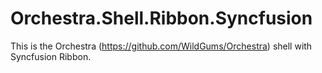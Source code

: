 # Orchestra.Shell.Ribbon.Syncfusion
This is the Orchestra (https://github.com/WildGums/Orchestra) shell with Syncfusion Ribbon.

